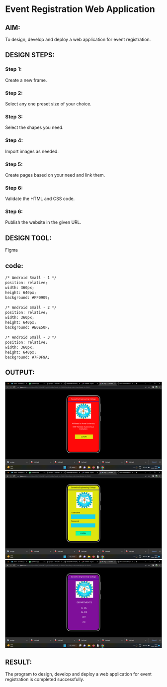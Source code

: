 # Event Registration Web Application

## AIM:
To design, develop and deploy a web application for event registration.

## DESIGN STEPS:

### Step 1:
Create a new frame.

### Step 2:
Select any one preset size of your choice.

### Step 3:
Select the shapes you need.

### Step 4:
Import images as needed.

### Step 5:
Create pages based on your need and link them.

### Step 6:

Validate the HTML and CSS code.

### Step 6:

Publish the website in the given URL.

## DESIGN TOOL:
Figma

## code:
```
/* Android Small - 1 */
position: relative;
width: 360px;
height: 640px;
background: #FF0909;

/* Android Small - 2 */
position: relative;
width: 360px;
height: 640px;
background: #E0E50F;

/* Android Small - 3 */
position: relative;
width: 360px;
height: 640px;
background: #7F0F9A;
```

## OUTPUT:
![Output](./fig1.png)
![Output](./fig2.png)
![Output](./fig3.png)

## RESULT:
The program to design, develop and deploy a web application for event registration is completed successfully.